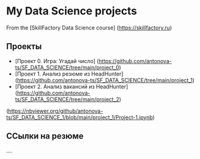 # My Data Science projects

From the [SkillFactory Data Science course] (https://skillfactory.ru)

## Проекты

* [Проект 0. Игра: Угадай число] (https://github.com/antonova-ts/SF_DATA_SCIENCE/tree/main/project_0)
* [Проект 1. Анализ резюме из HeadHunter] (https://github.com/antonova-ts/SF_DATA_SCIENCE/tree/main/project_1)
* [Проект 2. Анализ вакансий из HeadHunter] (https://github.com/antonova-ts/SF_DATA_SCIENCE/tree/main/project_2)

(https://nbviewer.org/github/antonova-ts/SF_DATA_SCIENCE_1/blob/main/project_1/Project-1.ipynb)

## ССылки на резюме

....
